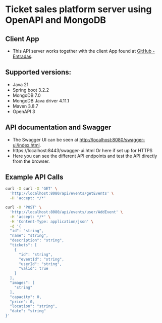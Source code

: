 # Ticket sales platform server using OpenAPI and MongoDB

## Client App
- This API server works together with the client App found at [GitHub - Entradas](https://github.com/Bricomaniaco-js/Entradas).


## Supported versions:

- Java 21
- Spring boot 3.2.2
- MongoDB 7.0
- MongoDB Java driver 4.11.1
- Maven 3.8.7
- OpenAPI 3


## API documentation and Swagger

- The Swagger UI can be seen at [http://localhost:8080/swagger-ui/index.html](http://localhost:8080/swagger-ui/index.html).
- https://localhost:8443/swagger-ui.html Or here if set up for HTTPS
- Here you can see the different API endpoints and test the API directly from the browser.

## Example API Calls

```bash
curl -X curl -X 'GET' \
  'http://localhost:8080/api/events/getEvents' \
  -H 'accept: */*'
```

```bash
curl -X 'POST' \
  'http://localhost:8080/api/events/user/AddEvent' \
  -H 'accept: */*' \
  -H 'Content-Type: application/json' \
  -d '{
  "id": "string",
  "name": "string",
  "description": "string",
  "tickets": [
    {
      "id": "string",
      "eventId": "string",
      "userId": "string",
      "valid": true
    }
  ],
  "images": [
    "string"
  ],
  "capacity": 0,
  "price": 0,
  "location": "string",
  "date": "string"
}'
